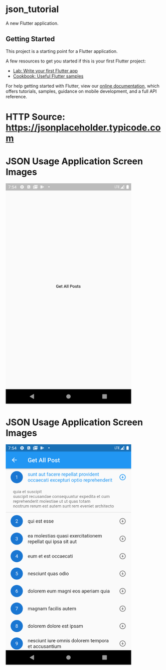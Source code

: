 # json_tutorial

A new Flutter application.

## Getting Started

This project is a starting point for a Flutter application.

A few resources to get you started if this is your first Flutter project:

- [Lab: Write your first Flutter app](https://flutter.dev/docs/get-started/codelab)
- [Cookbook: Useful Flutter samples](https://flutter.dev/docs/cookbook)

For help getting started with Flutter, view our
[online documentation](https://flutter.dev/docs), which offers tutorials,
samples, guidance on mobile development, and a full API reference.

# HTTP Source: https://jsonplaceholder.typicode.com


 # JSON Usage Application Screen Images 
<img src=/ScreenShots/ss_1.png width="400" height="700">


 # JSON Usage Application Screen Images 
<img src=/ScreenShots/ss_2.png width="400" height="700">
